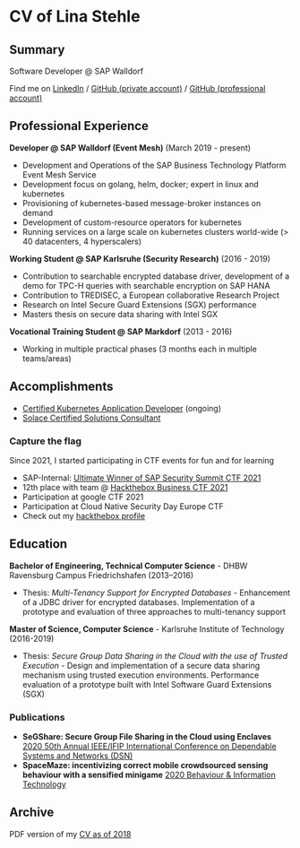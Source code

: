 # CV of Lina Stehle

## Summary

Software Developer @ SAP Walldorf

Find me on [LinkedIn](https://www.linkedin.com/in/lina-stehle) / [GitHub (private account)](https://github.com/imbalino) / [GitHub (professional account)](https://github.com/linastehle)

## Professional Experience

**Developer @ SAP Walldorf (Event Mesh)** (March 2019 - present)  

* Development and Operations of the SAP Business Technology Platform Event Mesh Service
* Development focus on golang, helm, docker; expert in linux and kubernetes
* Provisioning of kubernetes-based message-broker instances on demand
* Development of custom-resource operators for kubernetes
* Running services on a large scale on kubernetes clusters world-wide (> 40 datacenters, 4 hyperscalers)

**Working Student @ SAP Karlsruhe (Security Research)** (2016 - 2019)

* Contribution to searchable encrypted database driver, development of a demo for TPC-H
queries with searchable encryption on SAP HANA
* Contribution to TREDISEC, a European collaborative Research Project
* Research on Intel Secure Guard Extensions (SGX) performance
* Masters thesis on secure data sharing with Intel SGX

**Vocational Training Student @ SAP Markdorf** (2013 - 2016)

* Working in multiple practical phases (3 months each in multiple teams/areas)

## Accomplishments

* [Certified Kubernetes Application Developer](https://www.cncf.io/certification/ckad/) (ongoing)
* [Solace Certified Solutions Consultant](https://www.credly.com/badges/93f185f8-cd33-443f-9bbc-69b0c7252325)
  
### Capture the flag

Since 2021, I started participating in CTF events for fun and for learning

* SAP-Internal: [Ultimate Winner of SAP Security Summit CTF 2021](./ctf/2021_03_SAP_Security_Summit.png)
* 12th place with team @ [Hackthebox Business CTF 2021](./ctf/Business-CTF-linastehle.pdf)
* Participation at google CTF 2021
* Participation at Cloud Native Security Day Europe CTF
* Check out my [hackthebox profile](https://app.hackthebox.eu/profile/560707)

## Education

**Bachelor of Engineering, Technical Computer Science** - DHBW Ravensburg Campus Friedrichshafen (2013–2016)

* Thesis: *Multi-Tenancy Support for Encrypted Databases* - Enhancement of a JDBC driver for encrypted databases. Implementation of a prototype and evaluation of three approaches to multi-tenancy support

**Master of Science, Computer Science** - Karlsruhe Institute of Technology (2016-2019)

* Thesis: *Secure Group Data Sharing in the Cloud with the use of Trusted Execution* - Design and implementation of a secure data sharing mechanism using trusted execution environments. Performance evaluation of a prototype built with Intel Software Guard Extensions (SGX)

### Publications

* **SeGShare: Secure Group File Sharing in the Cloud using Enclaves** [2020 50th Annual IEEE/IFIP International Conference on Dependable Systems and Networks (DSN)](https://ieeexplore.ieee.org/abstract/document/9153456)
* **SpaceMaze: incentivizing correct mobile crowdsourced sensing behaviour with a sensified minigame** [2020 Behaviour & Information Technology](https://doi.org/10.1080/0144929X.2020.1772878)

## Archive

PDF version of my [CV as of 2018](./docs/English_CV_2018.pdf)
